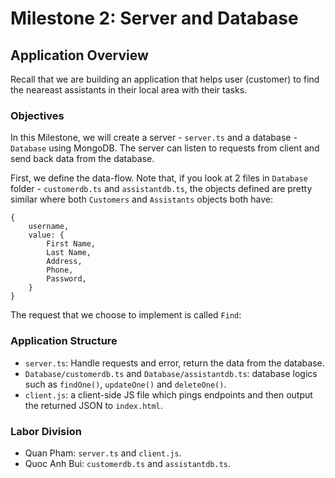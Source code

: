 # Milestone 2: Server and Database #
## Application Overview ##
Recall that we are building an application that helps user (customer) to find the neareast assistants in their local area with their tasks. 
### Objectives ###
In this Milestone, we will create a server  - ``` server.ts ``` and a database - ``` Database ``` using MongoDB. The server can listen to requests from client and send back data from the database.

First, we define the data-flow. Note that, if you look at 2 files in ``` Database ``` folder - ```customerdb.ts``` and  ```assistantdb.ts```, the objects defined are pretty similar where both ```Customers``` and ```Assistants``` objects both have:
```
{ 
    username,
    value: {
        First Name,
        Last Name,
        Address, 
        Phone,
        Password,
    }
}

```
The request that we choose to implement is called ```Find```:



### Application Structure ###
* ``` server.ts ```: Handle requests and error, return the data from the database.
* ```Database/customerdb.ts``` and ```Database/assistantdb.ts```: database logics such as ```findOne()```, ```updateOne()``` and ```deleteOne()```.
* ```client.js```: a client-side JS file which pings endpoints and then output the returned JSON to ```index.html```.

### Labor Division ###
- Quan Pham: ```server.ts``` and ```client.js```.
- Quoc Anh Bui: ```customerdb.ts``` and ```assistantdb.ts```.